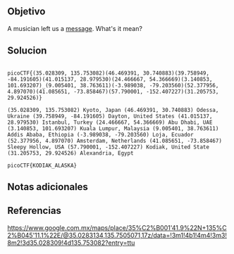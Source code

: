 ## Objetivo
A musician left us a [message](https://jupiter.challenges.picoctf.org/static/d5570d48262dbba2a31f2a940409ad9d/message.txt). What's it mean?
## Solucion
```

picoCTF{(35.028309, 135.753082)(46.469391, 30.740883)(39.758949, -84.191605)(41.015137, 28.979530)(24.466667, 54.366669)(3.140853, 101.693207)_(9.005401, 38.763611)(-3.989038, -79.203560)(52.377956, 4.897070)(41.085651, -73.858467)(57.790001, -152.407227)(31.205753, 29.924526)}

(35.028309, 135.753082) Kyoto, Japan (46.469391, 30.740883) Odessa, Ukraine (39.758949, -84.191605) Dayton, United States (41.015137, 28.979530) Istanbul, Turkey (24.466667, 54.366669) Abu Dhabi, UAE (3.140853, 101.693207) Kuala Lumpur, Malaysia (9.005401, 38.763611) Addis Ababa, Ethiopia (-3.989038, -79.203560) Loja, Ecuador (52.377956, 4.897070) Amsterdam, Netherlands (41.085651, -73.858467) Sleepy Hollow, USA (57.790001, -152.407227) Kodiak, United State (31.205753, 29.924526) Alexandria, Egypt

picoCTF{KODIAK_ALASKA}
```
## Notas adicionales

## Referencias
https://www.google.com.mx/maps/place/35%C2%B001'41.9%22N+135%C2%B045'11.1%22E/@35.0283134,135.7505071,17z/data=!3m1!4b1!4m4!3m3!8m2!3d35.028309!4d135.753082?entry=ttu